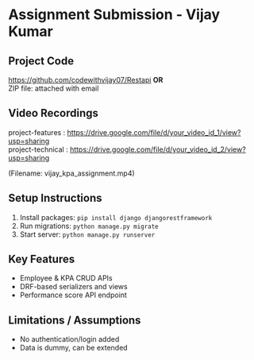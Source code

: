 # Assignment Submission - Vijay Kumar

##  Project Code
https://github.com/codewithvijay07/Restapi 
**OR**  
ZIP file: attached with email

## Video Recordings

project-features : https://drive.google.com/file/d/your_video_id_1/view?usp=sharing  
project-technical : https://drive.google.com/file/d/your_video_id_2/view?usp=sharing  

(Filename: vijay_kpa_assignment.mp4)

##  Setup Instructions
1. Install packages: `pip install django djangorestframework`
2. Run migrations: `python manage.py migrate`
3. Start server: `python manage.py runserver`

## Key Features
- Employee & KPA CRUD APIs
- DRF-based serializers and views
- Performance score API endpoint

##  Limitations / Assumptions
- No authentication/login added
- Data is dummy, can be extended
